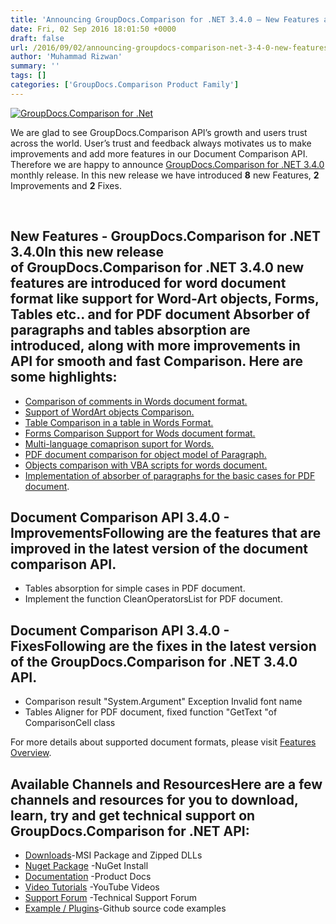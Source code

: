 ```yaml
---
title: 'Announcing GroupDocs.Comparison for .NET 3.4.0 – New Features and Fixes'
date: Fri, 02 Sep 2016 18:01:50 +0000
draft: false
url: /2016/09/02/announcing-groupdocs-comparison-net-3-4-0-new-features-fixes/
author: 'Muhammad Rizwan'
summary: ''
tags: []
categories: ['GroupDocs.Comparison Product Family']
---
```


[![GroupDocs.Comparison for .Net](https://blog.groupdocs.com/wp-content/uploads/sites/4/2014/07/GD_CMP_NETIcon_114.png)](http://groupdocs.com/dot-net/document-comparison-library)

We are glad to see GroupDocs.Comparison API’s growth and users trust across the world. User’s trust and feedback always motivates us to make improvements and add more features in our Document Comparison API. Therefore we are happy to announce [GroupDocs.Comparison for .NET 3.4.0](http://www.groupdocs.com/dot-net/document-comparison-library "Document Comparison API") monthly release. In this new release we have introduced **8** new Features, **2** Improvements and **2** Fixes.

 

## New Features - GroupDocs.Comparison for .NET 3.4.0In this new release of **GroupDocs.Comparison for .NET 3.4.0** new features are introduced for word document format like support for Word-Art objects, Forms, Tables etc.. and for PDF document Absorber of paragraphs and tables absorption are introduced, along with more improvements in API for smooth and fast Comparison. Here are some highlights:

*   [Comparison of comments in Words document format.](https://docs.groupdocs.com/comparison/net "Words Document Comparison")
*   [Support of WordArt objects Comparison.](https://docs.groupdocs.com/comparison/net "Document Comparison API")
*   [Table Comparison in a table in Words Format.](https://docs.groupdocs.com/comparison/net "GroupDocs.Comparison for .NET")
*   [Forms Comparison Support for Wods document format.](https://docs.groupdocs.com/comparison/net "Comparison API for Words Document")
*   [Multi-language comaprison suport for Words.](https://docs.groupdocs.com/comparison/net "Words Document Comparison API")
*   [PDF document comparison for object model of Paragraph.](https://docs.groupdocs.com/comparison/net/ "PDF Comparison")
*   [Objects comparison with VBA scripts for words document.](https://docs.groupdocs.com/comparison/net "GroupDocs.Comparison for .NET 3.4.0")
*   [Implementation of absorber of paragraphs for the basic cases for PDF document](https://docs.groupdocs.com/comparison/net/ "GroupDocs.Comparison API").

## Document Comparison API 3.4.0 - ImprovementsFollowing are the features that are improved in the latest version of the **document comparison API**.

*   Tables absorption for simple cases in PDF document.
*   Implement the function CleanOperatorsList for PDF document.

## Document Comparison API 3.4.0 - FixesFollowing are the fixes in the latest version of the **GroupDocs.Comparison for .NET 3.4.0 API**.

*   Comparison result "System.Argument" Exception Invalid font name
*   Tables Aligner for PDF document, fixed function "GetText "of ComparisonCell class

For more details about supported document formats, please visit [Features Overview](http://groupdocs.com/docs/display/comparisonnet/Features+Overview).

## Available Channels and ResourcesHere are a few channels and resources for you to download, learn, try and get technical support on **GroupDocs.Comparison for .NET API**:

*   [Downloads](http://groupdocs.com/Community/files/8/.net-libraries/groupdocs_comparison_for_.net/entry14613.aspx "Dwonloads;")\-MSI Package and Zipped DLLs
*   [Nuget Package](https://www.nuget.org/packages/groupdocs-comparison-dotnet/ "GroupDocs.Comparison for .NET NuGet") -NuGet Install
*   [Documentation](http://groupdocs.com/docs/display/comparisonnet/Home "Product Documentation") -Product Docs
*   [Video Tutorials](https://www.youtube.com/playlist?list=PLp-A5JSk_O76uvyS_WPOZm28eG-KRKiYy "GroupDocs.Comparison for .NET Videos") -YouTube Videos
*   [Support Forum](http://www.groupdocs.com/Community/forums/groupdocs.comparison-product-family/9/showforum.aspx "GroupDocs.Comparison for .NET Forum") -Technical Support Forum
*   [Example / Plugins](https://github.com/groupdocs-comparison/GroupDocs.Comparison-for-.NET "GroupDocs.Comparison for .NET Github")\-Github source code examples




